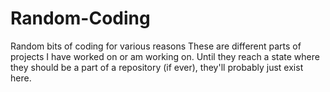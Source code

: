 # Random-Coding
Random bits of coding for various reasons
These are different parts of projects I have worked on or am working on. Until they reach a state where they should be a part of a repository (if ever), they'll probably just exist here.
